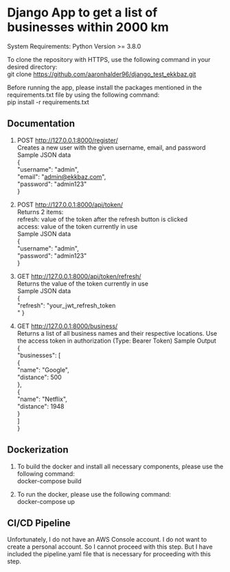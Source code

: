 # Django App to get a list of businesses within 2000 km

System Requirements: Python Version >= 3.8.0

To clone the repository with HTTPS, use the following command in your desired directory:<br />
git clone https://github.com/aaronhalder96/django_test_ekkbaz.git

Before running the app, please install the packages mentioned in the requirements.txt file by using the following command:<br />
pip install -r requirements.txt

## Documentation

1. POST http://127.0.0.1:8000/register/   <br />
Creates a new user with the given username, email, and password <br />
Sample JSON data    <br />
{  <br />
    "username": "admin",  <br />
    "email": "admin@ekkbaz.com",  <br />
    "password": "admin123"  <br />
}

2. POST http://127.0.0.1:8000/api/token/ <br />
Returns 2 items: <br />
refresh: value of the token after the refresh button is clicked <br />
access: value of the token currently in use <br />
Sample JSON data    <br />
{  <br />
    "username": "admin",  <br />
    "password": "admin123"  <br />
}

3. GET http://127.0.0.1:8000/api/token/refresh/ <br />
Returns the value of the token currently in use <br />
Sample JSON data    <br />
{   <br />
    "refresh": "your_jwt_refresh_token <br />"
}

4. GET http://127.0.0.1:8000/business/   <br />
Returns a list of all business names and their respective locations. Use the access token in authorization (Type: Bearer Token)
Sample Output   <br />
{   <br />
    "businesses": [   <br />
        {   <br />
            "name": "Google",   <br />
            "distance": 500   <br />
        },   <br />
        {   <br />
            "name": "Netflix",   <br />
            "distance": 1948   <br />
        }   <br />
    ]   <br />
}

## Dockerization

1. To build the docker and install all necessary components, please use the following command: <br />
docker-compose build

2. To run the docker, please use the following command: <br />
docker-compose up

## CI/CD Pipeline

Unfortunately, I do not have an AWS Console account. I do not want to create a personal account. So I cannot proceed with this step. But 
I have included the pipeline.yaml file that is necessary for proceeding with this step.

